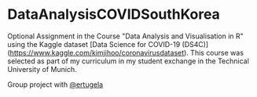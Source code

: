 # DataAnalysisCOVIDSouthKorea
Optional Assignment in the Course "Data Analysis and Visualisation in R" using the Kaggle dataset [Data Science for COVID-19 (DS4C)] (https://www.kaggle.com/kimjihoo/coronavirusdataset). This course was selected as part of my curriculum in my student exchange in the Technical University of Munich.

Group project with [@ertugela](https://github.com/ertugela)
